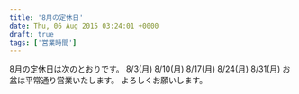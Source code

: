 ```yaml
---
title: '8月の定休日'
date: Thu, 06 Aug 2015 03:24:01 +0000
draft: true
tags: ['営業時間']
---
```


8月の定休日は次のとおりです。 8/3(月) 8/10(月) 8/17(月) 8/24(月) 8/31(月) お盆は平常通り営業いたします。 よろしくお願いします。